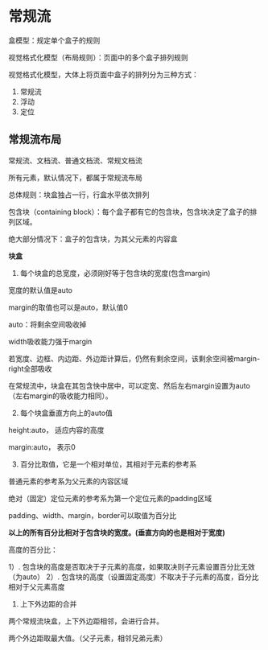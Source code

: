 # 常规流

盒模型：规定单个盒子的规则

视觉格式化模型（布局规则）：页面中的多个盒子排列规则

视觉格式化模型，大体上将页面中盒子的排列分为三种方式：

1. 常规流
2. 浮动
3. 定位

## 常规流布局

常规流、文档流、普通文档流、常规文档流

所有元素，默认情况下，都属于常规流布局

总体规则：块盒独占一行，行盒水平依次排列

包含块（containing block）：每个盒子都有它的包含块，包含块决定了盒子的排列区域。

绝大部分情况下：盒子的包含块，为其父元素的内容盒

**块盒**

1. 每个块盒的总宽度，必须刚好等于包含块的宽度(包含margin)

宽度的默认值是auto

margin的取值也可以是auto，默认值0

auto：将剩余空间吸收掉

width吸收能力强于margin

若宽度、边框、内边距、外边距计算后，仍然有剩余空间，该剩余空间被margin-right全部吸收

在常规流中，块盒在其包含快中居中，可以定宽、然后左右margin设置为auto（左右margin的吸收能力相同）。

2. 每个块盒垂直方向上的auto值

height:auto， 适应内容的高度

margin:auto， 表示0

3. 百分比取值，它是一个相对单位，其相对于元素的参考系

普通元素的参考系为父元素的内容区域

绝对（固定）定位元素的参考系为第一个定位元素的padding区域

padding、width、margin，border可以取值为百分比

**以上的所有百分比相对于包含块的宽度。(垂直方向的也是相对于宽度)**

高度的百分比：

1）. 包含块的高度是否取决于子元素的高度，如果取决则子元素设置百分比无效（为auto）
2）. 包含块的高度（设置固定高度）不取决于子元素的高度，百分比相对于父元素高度

1. 上下外边距的合并

两个常规流块盒，上下外边距相邻，会进行合并。

两个外边距取最大值。（父子元素，相邻兄弟元素）